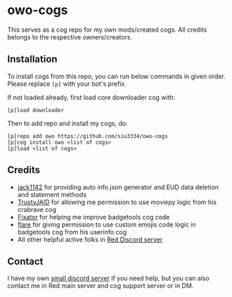 # owo-cogs

This serves as a cog repo for my own mods/created cogs. All credits belongs to the respective owners/creators.


## Installation
To install cogs from this repo, you can run below commands in given order.
Please replace `[p]` with your bot's prefix.

If not loaded already, first load core downloader cog with:
```
[p]load downloader
```

Then to add repo and install my cogs, do:
```
[p]repo add owo https://github.com/siu3334/owo-cogs
[p]cog install owo <list of cogs>
[p]load <list of cogs>
```


## Credits
* [jack1142](https://github.com/jack1142) for providing auto info.json generator and EUD data deletion and statement methods
* [TrustyJAID](https://github.com/TrustyJAID) for allowing me permission to use moviepy logic from his crabrave cog
* [Fixator](https://github.com/fixator10) for helping me improve badgetools cog code
* [flare](https://github.com/flaree) for giving permission to use custom emojis code logic in badgetools cog from his userinfo cog
* All other helpful active folks in [Red Discord server](https://discord.gg/red)


## Contact
I have my own [small discord server](https://discord.gg/YjFQSFqjJ3) if you need help, but you can also contact me in Red main server and cog support server or in DM.

